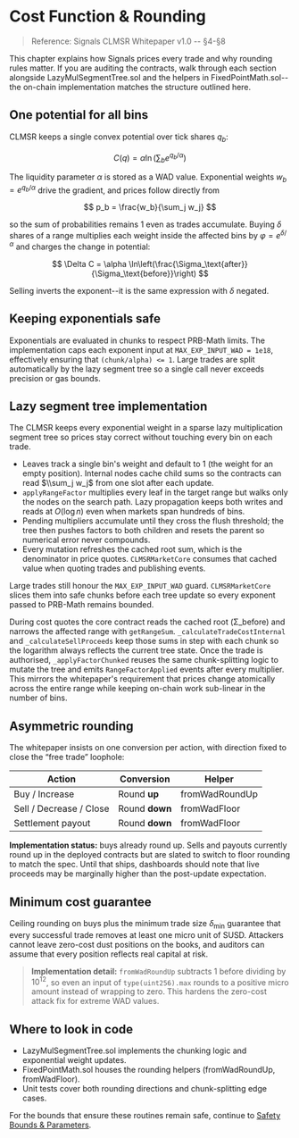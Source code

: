# Cost Function & Rounding

> Reference: Signals CLMSR Whitepaper v1.0 -- §4-§8

This chapter explains how Signals prices every trade and why rounding rules matter. If you are auditing the contracts, walk through each section alongside LazyMulSegmentTree.sol and the helpers in FixedPointMath.sol--the on-chain implementation matches the structure outlined here.

## One potential for all bins

CLMSR keeps a single convex potential over tick shares $q_b$:

$$
C(q) = \alpha \ln \left( \sum_b e^{q_b / \alpha} \right)
$$

The liquidity parameter $\alpha$ is stored as a WAD value. Exponential weights $w_b = e^{q_b/\alpha}$ drive the gradient, and prices follow directly from

$$
p_b = \frac{w_b}{\sum_j w_j}
$$

so the sum of probabilities remains 1 even as trades accumulate. Buying $\delta$ shares of a range multiplies each weight inside the affected bins by $\varphi = e^{\delta/\alpha}$ and charges the change in potential:

$$
\Delta C = \alpha \ln\left(\frac{\Sigma_\text{after}}{\Sigma_\text{before}}\right)
$$

Selling inverts the exponent--it is the same expression with $\delta$ negated.

## Keeping exponentials safe

Exponentials are evaluated in chunks to respect PRB-Math limits. The implementation caps each exponent input at `MAX_EXP_INPUT_WAD = 1e18`, effectively ensuring that `(chunk/alpha) <= 1`. Large trades are split automatically by the lazy segment tree so a single call never exceeds precision or gas bounds.

## Lazy segment tree implementation

The CLMSR keeps every exponential weight in a sparse lazy multiplication segment tree so prices stay correct without touching every bin on each trade.

- Leaves track a single bin's weight and default to 1 (the weight for an empty position). Internal nodes cache child sums so the contracts can read $\\sum_j w_j$ from one slot after each update.
- `applyRangeFactor` multiplies every leaf in the target range but walks only the nodes on the search path. Lazy propagation keeps both writes and reads at $O(\log n)$ even when markets span hundreds of bins.
- Pending multipliers accumulate until they cross the flush threshold; the tree then pushes factors to both children and resets the parent so numerical error never compounds.
- Every mutation refreshes the cached root sum, which is the denominator in price quotes. `CLMSRMarketCore` consumes that cached value when quoting trades and publishing events.

Large trades still honour the `MAX_EXP_INPUT_WAD` guard. `CLMSRMarketCore` slices them into safe chunks before each tree update so every exponent passed to PRB-Math remains bounded.

During cost quotes the core contract reads the cached root (Σ_before) and narrows the affected range with `getRangeSum`. `_calculateTradeCostInternal` and `_calculateSellProceeds` keep those sums in step with each chunk so the logarithm always reflects the current tree state. Once the trade is authorised, `_applyFactorChunked` reuses the same chunk-splitting logic to mutate the tree and emits `RangeFactorApplied` events after every multiplier. This mirrors the whitepaper's requirement that prices change atomically across the entire range while keeping on-chain work sub-linear in the number of bins.

## Asymmetric rounding

The whitepaper insists on one conversion per action, with direction fixed to close the “free trade” loophole:

| Action | Conversion | Helper |
| --- | --- | --- |
| Buy / Increase | Round **up** | fromWadRoundUp |
| Sell / Decrease / Close | Round **down** | fromWadFloor |
| Settlement payout | Round **down** | fromWadFloor |

**Implementation status:** buys already round up. Sells and payouts currently round up in the deployed contracts but are slated to switch to floor rounding to match the spec. Until that ships, dashboards should note that live proceeds may be marginally higher than the post-update expectation.

## Minimum cost guarantee

Ceiling rounding on buys plus the minimum trade size $\delta_{\min}$ guarantee that every successful trade removes at least one micro unit of SUSD. Attackers cannot leave zero-cost dust positions on the books, and auditors can assume that every position reflects real capital at risk.

> **Implementation detail:** `fromWadRoundUp` subtracts 1 before dividing by $10^{12}$, so even an input of `type(uint256).max` rounds to a positive micro amount instead of wrapping to zero. This hardens the zero-cost attack fix for extreme WAD values.

## Where to look in code

- LazyMulSegmentTree.sol implements the chunking logic and exponential weight updates.
- FixedPointMath.sol houses the rounding helpers (fromWadRoundUp, fromWadFloor).
- Unit tests cover both rounding directions and chunk-splitting edge cases.

For the bounds that ensure these routines remain safe, continue to [Safety Bounds & Parameters](safety-parameters.md).
